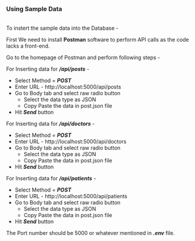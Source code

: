 ### Using Sample Data
<br>
To instert the sample data into the Database -

First We need to install **Postman** software to perform API calls as the code lacks a front-end.

Go to the homepage of Postman and perform following steps -

For Inserting data for ***/api/posts*** -
<br>

* Select Method = ***POST***
* Enter URL - http://localhost:5000/api/posts
* Go to Body tab and select raw radio button
  * Select the data type as JSON
  * Copy Paste the data in post.json file
* Hit ***Send*** button

For Inserting data for ***/api/doctors*** -
<br>

* Select Method = ***POST***
* Enter URL - http://localhost:5000/api/doctors
* Go to Body tab and select raw radio button
  * Select the data type as JSON
  * Copy Paste the data in post.json file
* Hit ***Send*** button

For Inserting data for ***/api/patients*** -
<br>

* Select Method = ***POST***
* Enter URL - http://localhost:5000/api/patients
* Go to Body tab and select raw radio button
  * Select the data type as JSON
  * Copy Paste the data in post.json file
* Hit ***Send*** button

The Port number should be 5000 or whatever mentioned in ***.env*** file.
